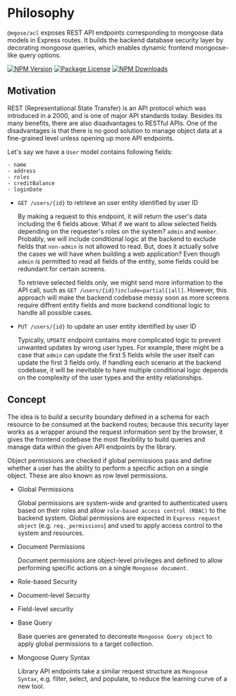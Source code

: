 # Philosophy

`@egose/acl` exposes REST API endpoints corresponding to mongoose data models in Express routes. It builds the backend database security layer by decorating mongoose queries, which enables dynamic frontend mongoose-like query options.

<a href="https://www.npmjs.com/package/@egose/acl" target="_blank"><img src="https://img.shields.io/npm/v/@egose/acl.svg" alt="NPM Version" /></a>
<a href="https://www.npmjs.com/package/@egose/acl" target="_blank"><img src="https://img.shields.io/npm/l/@egose/acl.svg" alt="Package License" /></a>
<a href="https://www.npmjs.com/package/@egose/acl" target="_blank"><img src="https://img.shields.io/npm/dm/@egose/acl.svg" alt="NPM Downloads" /></a>

## Motivation

REST (Representational State Transfer) is an API protocol which was introduced in a 2000, and is one of major API standards today.
Besides its many benefits, there are also disadvantages to RESTful APIs. One of the disadvantages is that there is no good solution to manage object data at a fine-grained level unless opening up more API endpoints.

Let's say we have a `User` model contains following fields:

    - name
    - address
    - roles
    - creditBalance
    - loginDate

- `GET /users/{id}` to retrieve an user entity identified by user ID

  By making a request to this endpoint, it will return the user's data including the 6 fields above. What if we want to allow selected fields depending on the requester's roles on the system? `admin` and `member`. Probably, we will include conditional logic at the backend to exclude fields that `non-admin` is not allowed to read. But, does it actually solve the cases we will have when building a web application? Even though `admin` is permitted to read all fields of the entity, some fields could be redundant for certain screens.

  To retrieve selected fields only, we might send more information to the API call, such as `GET /users/{id}?include=partial[|all]`. However, this approach will make the backend codebase messy soon as more screens require diffrent entity fields and more backend conditional logic to handle all possible cases.

- `PUT /users/{id}` to update an user entity identified by user ID

  Typically, `UPDATE` endpoint contains more complicated logic to prevent unwanted updates by wrong user types. For example, there might be a case that `admin` can update the first 5 fields while the user itself can update the first 3 fields only. If handling each scenario at the backend codebase, it will be inevitable to have multiple conditional logic depends on the complexity of the user types and the entity relationships.

## Concept

The idea is to build a security boundary defined in a schema for each resource to be consumed at the backend routes; because this security layer works as a wrapper around the request information sent by the browser, it gives the frontend codebase the most flexibility to build queries and manage data within the given API endpoints by the library.

Object permissions are checked if global permissions pass and define whether a user has the ability to perform a specific action on a single object. These are also known as row level permissions.

- Global Permissions

  Global permissions are system-wide and granted to authenticated users based on their roles and allow `role-based access control (RBAC)` to the backend system. Global permissions are expected in `Express request object` (e.g. `req._permissions`) and used to apply access control to the system and resources.

- Document Permissions

  Document permissions are object-level privileges and defined to allow performing specific actions on a single `Mongoose document`.

- Role-based Security

- Document-level Security

- Field-level security

- Base Query

  Base queries are generated to decoreate `Mongoose Query object` to apply global permissions to a target collection.

- Mongoose Query Syntax

  Library API endpoints take a similar request structure as `Mongoose Syntax`, e.g. filter, select, and populate, to reduce the learning curve of a new tool.

